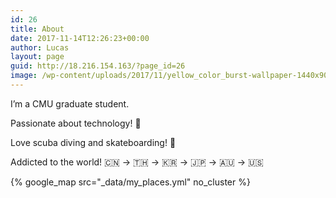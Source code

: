```yaml
---
id: 26
title: About
date: 2017-11-14T12:26:23+00:00
author: Lucas
layout: page
guid: http://18.216.154.163/?page_id=26
image: /wp-content/uploads/2017/11/yellow_color_burst-wallpaper-1440x900.jpg
---
```

I&#8217;m a CMU graduate student.

Passionate about technology! 🤖

Love scuba diving and skateboarding! 🐙

Addicted to the world! 🇨🇳 -> 🇹🇭 -> 🇰🇷 -> 🇯🇵 -> 🇦🇺 -> 🇺🇸

{% google_map 
   src="_data/my_places.yml" no_cluster %}